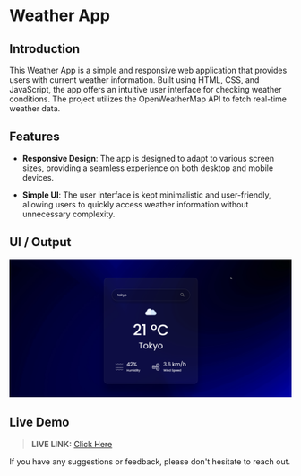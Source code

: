 # Weather App

## Introduction

This Weather App is a simple and responsive web application that provides users with current weather information. Built using HTML, CSS, and JavaScript, the app offers an intuitive user interface for checking weather conditions. The project utilizes the OpenWeatherMap API to fetch real-time weather data.

## Features

- **Responsive Design**: The app is designed to adapt to various screen sizes, providing a seamless experience on both desktop and mobile devices.

- **Simple UI**: The user interface is kept minimalistic and user-friendly, allowing users to quickly access weather information without unnecessary complexity.

## UI / Output

![Weather App Project UI/Output](./assets/project-thumbnail.png)

## Live Demo

> __LIVE LINK:__ [Click Here](https://yuvrajshrirame.github.io/javascript-projects/03-weather-app/index.html "Open Password Generator Project")

If you have any suggestions or feedback, please don't hesitate to reach out.